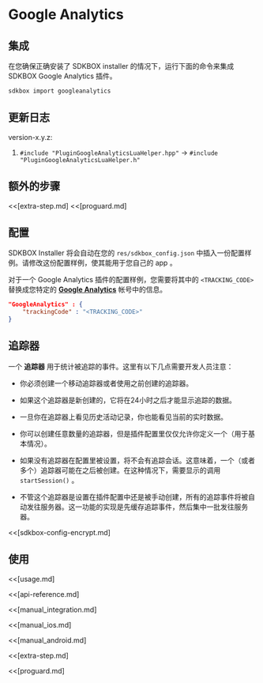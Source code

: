 <!--
Include Base: /Users/niteluo/Projects/store/doc/en/src/googleanalytics/v3-cpp
-->

# Google Analytics

## 集成
在您确保正确安装了 SDKBOX installer 的情况下，运行下面的命令来集成 SDKBOX Google Analytics 插件。
```bash
sdkbox import googleanalytics
```

## 更新日志

version-x.y.z:
1. `#include "PluginGoogleAnalyticsLuaHelper.hpp"` -> `#include "PluginGoogleAnalyticsLuaHelper.h"`

## 额外的步骤
<<[extra-step.md]
<<[proguard.md]

## 配置
SDKBOX Installer 将会自动在您的 `res/sdkbox_config.json` 中插入一份配置样例。请修改这份配置样例，使其能用于您自己的 app 。

对于一个 Google Analytics 插件的配置样例，您需要将其中的 `<TRACKING_CODE>` 替换成您特定的 [__Google Analytics__](https://support.google.com/analytics/answer/1008080?hl=en) 帐号中的信息。
```json
"GoogleAnalytics" : {
    "trackingCode" : "<TRACKING_CODE>"
}
```

## 追踪器
一个 __追踪器__ 用于统计被追踪的事件。这里有以下几点需要开发人员注意：

* 你必须创建一个移动追踪器或者使用之前创建的追踪器。

* 如果这个追踪器是新创建的，它将在24小时之后才能显示追踪的数据。

* 一旦你在追踪器上看见历史活动记录，你也能看见当前的实时数据。

* 你可以创建任意数量的追踪器，但是插件配置里仅仅允许你定义一个（用于基本情况）。

* 如果没有追踪器在配置里被设置，将不会有追踪会话。这意味着，一个（或者多个）追踪器可能在之后被创建。在这种情况下，需要显示的调用 `startSession()` 。

* 不管这个追踪器是设置在插件配置中还是被手动创建，所有的追踪事件将被自动发往服务器。这一功能的实现是先缓存追踪事件，然后集中一批发往服务器。

<<[sdkbox-config-encrypt.md]

## 使用
<<[usage.md]

<<[api-reference.md]

<<[manual_integration.md]

<<[manual_ios.md]

<<[manual_android.md]

<<[extra-step.md]

<<[proguard.md]
